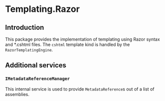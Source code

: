 ﻿# Templating.Razor

## Introduction
This package provides the implementation of templating using Razor syntax and *.cshtml files.
The ```cshtml``` template kind is handled by the ```RazorTemplatingEngine```.

## Additional services

### ```IMetadataReferenceManager```
This internal service is used to provide ```MetadataReference```s out of a list of assemblies.
